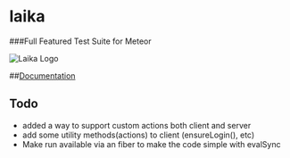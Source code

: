 laika
=====
###Full Featured Test Suite for Meteor

![Laika Logo](http://arunoda.github.io/laika/images/logo.png)

##[Documentation](http://arunoda.github.io/laika/images/logo.png)

## Todo
* added a way to support custom actions both client and server
* add some utility methods(actions) to client (ensureLogin(), etc)
* Make run available via an fiber to make the code simple with evalSync
